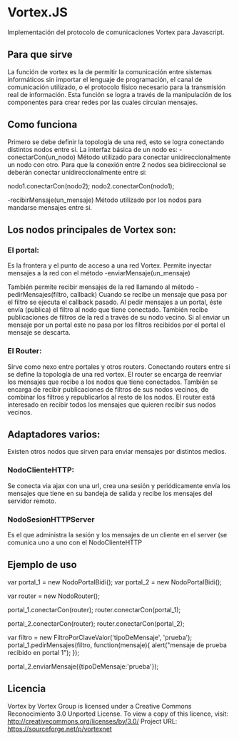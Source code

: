 Vortex.JS
==================

Implementación del protocolo de comunicaciones Vortex para Javascript.

## Para que sirve
La función de vortex es la de permitir la comunicación entre sistemas informáticos sin importar el lenguaje de programación, el canal de comunicación utilizado, o el protocolo físico necesario para la transmisión real de información.
Esta función se logra a través de la manipulación de los componentes para crear redes por las cuales circulan mensajes.

## Como funciona
Primero se debe definir la topología de una red, esto se logra conectando distintos nodos entre si.
La interfaz básica de un nodo es:
-conectarCon(un_nodo)
Método utilizado para conectar unidireccionalmente un nodo con otro. 
Para que la conexión entre 2 nodos sea bidireccional se deberán conectar unidireccionalmente entre si:

nodo1.conectarCon(nodo2);
nodo2.conectarCon(nodo1);

-recibirMensaje(un_mensaje)
Método utilizado por los nodos para mandarse mensajes entre si.

## Los nodos principales de Vortex son:

### El portal:
Es la frontera y el punto de acceso a una red Vortex.
Permite inyectar mensajes a la red con el método 
-enviarMensaje(un_mensaje)

También permite recibir mensajes de la red llamando al método
-pedirMensajes(filtro, callback)
Cuando se recibe un mensaje que pasa por el filtro se ejecuta el callback pasado.
Al pedir mensajes a un portal, éste envía (publica) el filtro al nodo que tiene conectado.
También recibe publicaciones de filtros de la red a través de su nodo vecino.
Si al enviar un mensaje por un portal este no pasa por los filtros recibidos por el portal el mensaje se descarta.

### El Router:
Sirve como nexo entre portales y otros routers.
Conectando routers entre si se define la topología de una red vortex.
El router se encarga de reenviar los mensajes que recibe a los nodos que tiene conectados.
También se encarga de recibir publicaciones de filtros de sus nodos vecinos, de combinar los filtros y republicarlos al resto de los nodos.
El router está interesado en recibir todos los mensajes que quieren recibir sus nodos vecinos.

## Adaptadores varios:
Existen otros nodos que sirven para enviar mensajes por distintos medios.

### NodoClienteHTTP:
Se conecta via ajax con una url, crea una sesión y periódicamente envía los mensajes que tiene en su bandeja de salida y recibe los mensajes del servidor remoto.

### NodoSesionHTTPServer
Es el que administra la sesión y los mensajes de un cliente en el server (se comunica uno a uno con el NodoClienteHTTP


## Ejemplo de uso

var portal_1 = new NodoPortalBidi();
var portal_2 = new NodoPortalBidi();

var router = new NodoRouter();

portal_1.conectarCon(router);
router.conectarCon(portal_1);

portal_2.conectarCon(router);
router.conectarCon(portal_2);

var filtro = new FiltroPorClaveValor('tipoDeMensaje', 'prueba');
portal_1.pedirMensajes(filtro, function(mensaje){
    alert("mensaje de prueba recibido en portal 1");
});

portal_2.enviarMensaje({tipoDeMensaje:'prueba'});

## Licencia

Vortex by Vortex Group is licensed under a Creative Commons Reconocimiento 3.0 Unported License.
To view a copy of this licence, visit: http://creativecommons.org/licenses/by/3.0/
Project URL: https://sourceforge.net/p/vortexnet

